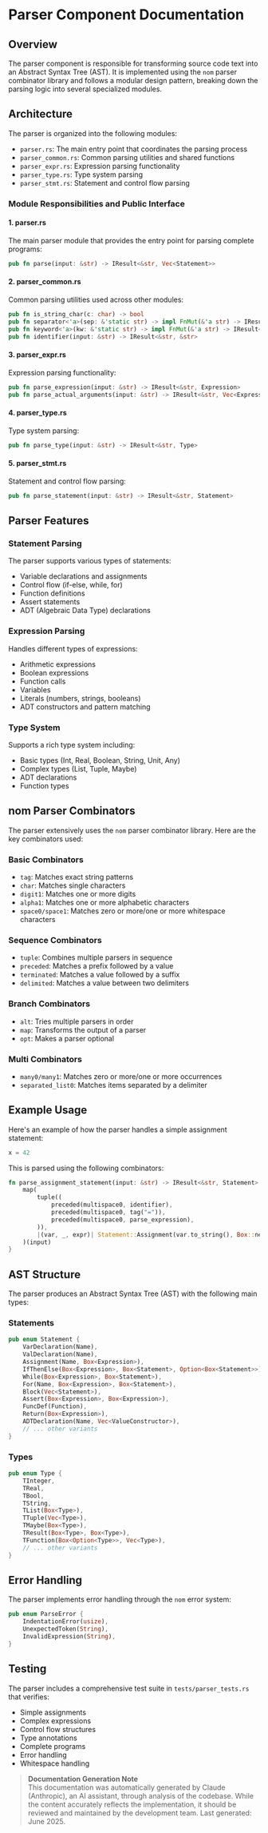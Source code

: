 # Parser Component Documentation

## Overview

The parser component is responsible for transforming source code text into an Abstract Syntax Tree (AST). It is implemented using the `nom` parser combinator library and follows a modular design pattern, breaking down the parsing logic into several specialized modules.

## Architecture

The parser is organized into the following modules:

- `parser.rs`: The main entry point that coordinates the parsing process
- `parser_common.rs`: Common parsing utilities and shared functions
- `parser_expr.rs`: Expression parsing functionality
- `parser_type.rs`: Type system parsing
- `parser_stmt.rs`: Statement and control flow parsing

### Module Responsibilities and Public Interface

#### 1. parser.rs
The main parser module that provides the entry point for parsing complete programs:
```rust
pub fn parse(input: &str) -> IResult<&str, Vec<Statement>>
```

#### 2. parser_common.rs
Common parsing utilities used across other modules:
```rust
pub fn is_string_char(c: char) -> bool
pub fn separator<'a>(sep: &'static str) -> impl FnMut(&'a str) -> IResult<&'a str, &'a str>
pub fn keyword<'a>(kw: &'static str) -> impl FnMut(&'a str) -> IResult<&'a str, &'a str>
pub fn identifier(input: &str) -> IResult<&str, &str>
```

#### 3. parser_expr.rs
Expression parsing functionality:
```rust
pub fn parse_expression(input: &str) -> IResult<&str, Expression>
pub fn parse_actual_arguments(input: &str) -> IResult<&str, Vec<Expression>>
```

#### 4. parser_type.rs
Type system parsing:
```rust
pub fn parse_type(input: &str) -> IResult<&str, Type>
```

#### 5. parser_stmt.rs
Statement and control flow parsing:
```rust
pub fn parse_statement(input: &str) -> IResult<&str, Statement>
```

## Parser Features

### Statement Parsing
The parser supports various types of statements:
- Variable declarations and assignments
- Control flow (if-else, while, for)
- Function definitions
- Assert statements
- ADT (Algebraic Data Type) declarations

### Expression Parsing
Handles different types of expressions:
- Arithmetic expressions
- Boolean expressions
- Function calls
- Variables
- Literals (numbers, strings, booleans)
- ADT constructors and pattern matching

### Type System
Supports a rich type system including:
- Basic types (Int, Real, Boolean, String, Unit, Any)
- Complex types (List, Tuple, Maybe)
- ADT declarations
- Function types

## nom Parser Combinators

The parser extensively uses the `nom` parser combinator library. Here are the key combinators used:

### Basic Combinators
- `tag`: Matches exact string patterns
- `char`: Matches single characters
- `digit1`: Matches one or more digits
- `alpha1`: Matches one or more alphabetic characters
- `space0/space1`: Matches zero or more/one or more whitespace characters

### Sequence Combinators
- `tuple`: Combines multiple parsers in sequence
- `preceded`: Matches a prefix followed by a value
- `terminated`: Matches a value followed by a suffix
- `delimited`: Matches a value between two delimiters

### Branch Combinators
- `alt`: Tries multiple parsers in order
- `map`: Transforms the output of a parser
- `opt`: Makes a parser optional

### Multi Combinators
- `many0/many1`: Matches zero or more/one or more occurrences
- `separated_list0`: Matches items separated by a delimiter

## Example Usage

Here's an example of how the parser handles a simple assignment statement:

```python
x = 42
```

This is parsed using the following combinators:
```rust
fn parse_assignment_statement(input: &str) -> IResult<&str, Statement> {
    map(
        tuple((
            preceded(multispace0, identifier),
            preceded(multispace0, tag("=")),
            preceded(multispace0, parse_expression),
        )),
        |(var, _, expr)| Statement::Assignment(var.to_string(), Box::new(expr)),
    )(input)
}
```

## AST Structure

The parser produces an Abstract Syntax Tree (AST) with the following main types:

### Statements
```rust
pub enum Statement {
    VarDeclaration(Name),
    ValDeclaration(Name),
    Assignment(Name, Box<Expression>),
    IfThenElse(Box<Expression>, Box<Statement>, Option<Box<Statement>>),
    While(Box<Expression>, Box<Statement>),
    For(Name, Box<Expression>, Box<Statement>),
    Block(Vec<Statement>),
    Assert(Box<Expression>, Box<Expression>),
    FuncDef(Function),
    Return(Box<Expression>),
    ADTDeclaration(Name, Vec<ValueConstructor>),
    // ... other variants
}
```

### Types
```rust
pub enum Type {
    TInteger,
    TReal,
    TBool,
    TString,
    TList(Box<Type>),
    TTuple(Vec<Type>),
    TMaybe(Box<Type>),
    TResult(Box<Type>, Box<Type>),
    TFunction(Box<Option<Type>>, Vec<Type>),
    // ... other variants
}
```

## Error Handling

The parser implements error handling through the `nom` error system:
```rust
pub enum ParseError {
    IndentationError(usize),
    UnexpectedToken(String),
    InvalidExpression(String),
}
```

## Testing

The parser includes a comprehensive test suite in `tests/parser_tests.rs` that verifies:
- Simple assignments
- Complex expressions
- Control flow structures
- Type annotations
- Complete programs
- Error handling
- Whitespace handling 


> **Documentation Generation Note**  
> This documentation was automatically generated by Claude (Anthropic), an AI assistant, through analysis of the codebase. While the content accurately reflects the implementation, it should be reviewed and maintained by the development team. Last generated: June 2025.
